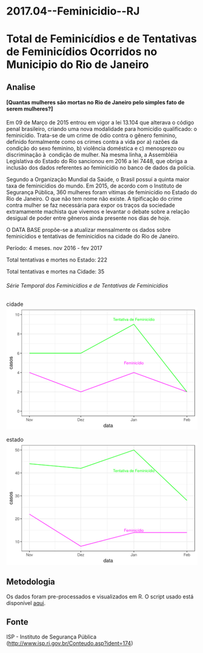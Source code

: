 # 2017.04--Feminicidio--RJ

# Total de Feminicídios e de Tentativas de Feminicídios Ocorridos no Municipio do Rio de Janeiro

## Analise
#### [Quantas mulheres são mortas no Rio de Janeiro pelo simples fato de serem mulheres?]


Em 09 de Março de 2015 entrou em vigor a lei 13.104 que alterava o código penal brasileiro, criando uma nova modalidade para homicídio qualificado: o feminicídio. Trata-se de um crime de ódio contra o gênero feminino, definido formalmente como os crimes contra a vida por a) razões da condição do sexo feminino, b) violência doméstica e c) menosprezo ou discriminação à  condição de mulher. Na mesma linha, a Assembléia Legislativa do Estado do Rio sancionou em 2016 a lei 7448, que obriga a inclusão dos dados referentes ao feminicídio no banco de dados da polícia. 

Segundo a Organização Mundial da Saúde, o Brasil possuí a quinta maior taxa de feminicídios do mundo. Em 2015, de acordo com o Instituto de Segurança Pública, 360 mulheres foram vítimas de feminicídio no Estado do Rio de Janeiro. O que não tem nome não existe. A tipificação do crime contra mulher se faz necessária para expor os traços da sociedade extramamente machista que vivemos e levantar o debate sobre a relação desigual de poder entre gêneros ainda presente nos dias de hoje. 

O DATA BASE propõe-se a atualizar mensalmente os dados sobre feminicídios e tentativas de feminicídios na cidade do Rio de Janeiro.   

Período: 4 meses. nov 2016 - fev 2017

Total tentativas e mortes no Estado: 222

Total tentativas e mortes na Cidade: 35


###### Série Temporal dos Feminicídios e de Tentativas de Feminicídios

cidade
![alt text](plots_raw/feminicidio_rio.png)

estado
![alt text](plots_raw/feminicidio_rj.png)




## Metodologia

Os dados foram pre-processados e visualizados em R. 
O script usado está disponível [aqui](https://github.com/database-RJ/Feminicidio---RJ/blob/master/feminicidio.R).

## Fonte

ISP - Instituto de Segurança Pública (http://www.isp.rj.gov.br/Conteudo.asp?ident=174)
